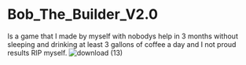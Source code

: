 # Bob_The_Builder_V2.0

Is a game that I made by myself with nobodys help in 3 months without sleeping and drinking at least 3 gallons of coffee a day and I not proud results RIP myself.
![download (13)](https://user-images.githubusercontent.com/128888073/229270526-e73caf49-b0ad-46b2-b8e1-520e481b7d25.jpg)
